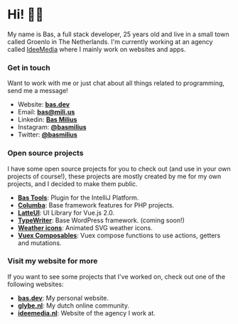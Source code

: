 # Hi! 👋🏽

My name is Bas, a full stack developer, 25 years old and live in a small town called Groenlo in The
Netherlands. I'm currently working at an agency called [IdeeMedia](https://github.com/ideemedia)
where I mainly work on websites and apps.

### Get in touch
Want to work with me or just chat about all things related to programming, send me a message!
- Website: **[bas.dev](https://bas.dev)**
- Email: **bas@mili.us**
- Linkedin: **[Bas Milius](https://www.linkedin.com/in/basmilius/)**
- Instagram: **[@basmilius](https://instagram.com/basmilius)**
- Twitter: **[@basmilius](https://twitter.com/basmilius)**

### Open source projects
I have some open source projects for you to check out (and use in your own projects of course!),
these projects are mostly created by me for my own projects, and I decided to make them public.
- **[Bas Tools](https://github.com/basmilius/bas-tools)**: Plugin for the IntelliJ Platform.
- **[Columba](https://github.com/basmilius/columba)**: Base framework features for PHP projects.
- **[LatteUI](https://github.com/basmilius/latte-ui)**: UI Library for Vue.js 2.0.
- **[TypeWriter](https://github.com/basmilius/typewriter)**: Base WordPress framework. (coming soon!)
- **[Weather icons](https://github.com/basmilius/weather-icons)**: Animated SVG weather icons.
- **[Vuex Composables](https://github.com/basmilius/vuex-composables)**: Vuex compose functions
  to use actions, getters and mutations.
  
### Visit my website for more
If you want to see some projects that I've worked on, check out one of the following websites:
- **[bas.dev](https://bas.dev)**: My personal website.
- **[glybe.nl](https://glybe.nl)**: My dutch online community.
- **[ideemedia.nl](https://ideemedia.nl)**: Website of the agency I work at.
